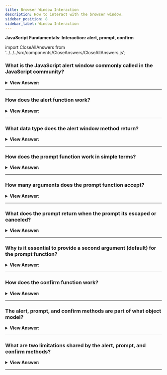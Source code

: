 ```yaml
---
title: Browser Window Interaction
description: How to interact with the browser window.
sidebar_position: 8
sidebar_label: Window Interaction
---
```


**JavaScript Fundamentals: Interaction: alert, prompt, confirm**

import CloseAllAnswers from '../../../src/components/CloseAnswers/CloseAllAnswers.js';

<CloseAllAnswers />

### What is the JavaScript alert window commonly called in the JavaScript community?

<details>
  <summary><strong>View Answer:</strong></summary>
  <div>
  <div><strong>Interview Response:</strong> Modal Window</div>
  </div>
</details>

---

### How does the alert function work?

<details>
  <summary><strong>View Answer:</strong></summary>
  <div>
  <div><strong>Interview Response:</strong> It shows a message and waits for the user to press “OK” and returns a string as a value.</div>
  </div>
</details>

---

### What data type does the alert window method return?

<details>
  <summary><strong>View Answer:</strong></summary>
  <div>
  <div><strong>Interview Response:</strong> Alert returns a string.</div><br />
  <div><strong>Technical Response:</strong> Alert returns a string or object converted into a string and displayed.
  </div>
  </div>
</details>

---

### How does the prompt function work in simple terms?

<details>
  <summary><strong>View Answer:</strong></summary>
  <div>
  <div><strong>Interview Response:</strong> It shows a window with text and a request for input, then returns a string.</div><br />
  <div><strong>Technical Response:</strong> It shows a modal window with a text message, an input field for the visitor, and the buttons OK/Cancel. The return value of the prompt function is a string value, which should be taken into account when used with numbers.
  </div>
  </div>
</details>

---

### How many arguments does the prompt function accept?

<details>
  <summary><strong>View Answer:</strong></summary>
  <div>
  <div><strong>Interview Response:</strong> Prompt accepts two arguments the title and a default value. The default value is not required and acts as the initial value for the input field.</div><br />
  <div><strong className="codeExample">Code Example:</strong><br /><br />

  <div></div>

```js
// the brackets denote that the parameter is not required 

result = prompt(title, [default]);
```

  </div>
  </div>
</details>

---

### What does the prompt return when the prompt its escaped or canceled?

<details>
  <summary><strong>View Answer:</strong></summary>
  <div>
  <div><strong>Interview Response:</strong> It returns a null value.</div>
  </div>
</details>

---

### Why is it essential to provide a second argument (default) for the prompt function?

<details>
  <summary><strong>View Answer:</strong></summary>
  <div>
  <div><strong>Interview Response:</strong> This approach ensures that the browser (internet explorer) does not return undefined. </div><br />
  <div><strong>Technical Response:</strong> There is a chance that the user is using a browser such as Internet Explorer, which returns undefined if there is no default. This action could have ramifications that could affect the application adversely.
  </div>
  </div>
</details>

---

### How does the confirm function work?

<details>
  <summary><strong>View Answer:</strong></summary>
  <div>
  <div><strong>Interview Response:</strong> Confirm produces a window with a Boolean question of OK and Cancel. Ok returns true, and Cancel returns false.</div><br />
  <div><strong>Technical Response:</strong> : The function confirm shows a modal window with a question and two buttons: OK and Cancel. The result is true if OK is pressed and false otherwise.
  </div><br />
  <div><strong className="codeExample">Code Example:</strong><br /><br />

  <div></div>

```js
let isBoss = confirm('Are you the boss?');

alert(isBoss); // true if OK is pressed and false otherwise
```

  </div>
  </div>
</details>

---

### The alert, prompt, and confirm methods are part of what object model?

<details>
  <summary><strong>View Answer:</strong></summary>
  <div>
  <div><strong>Interview Response:</strong> The alert, prompt, and confirm methods belong to the BOM.</div><br />
  <div><strong>Technical Response:</strong> The alert, prompt, and confirm methods belong to the Browser Object Model. It is commonly called the BOM.
  </div>
  </div>
</details>

---

### What are two limitations shared by the alert, prompt, and confirm methods?

<details>
  <summary><strong>View Answer:</strong></summary>
  <div>
  <div><strong>Interview Response:</strong> We have no control over the position and look of the modal window.</div><br />
  <div><strong>Technical Response:</strong><br /><br />
    <ol>
      <li>The browser determines the exact location of the modal window. Usually, it is in the center.</li>
      <li>The exact look of the window also depends on the browser, and we cannot modify it.</li>
      </ol>
  </div>
  </div>
</details>

---
